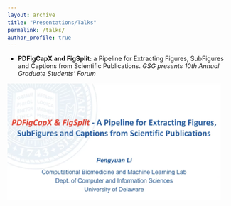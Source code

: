 ```yaml
---
layout: archive
title: "Presentations/Talks"
permalink: /talks/
author_profile: true
---
```


- **PDFigCapX and FigSplit:** a Pipeline for Extracting Figures, SubFigures and Captions from Scientific Publications. *GSG presents 10th Annual Graduate Students’ Forum*
<a href="https://capture.udel.edu/media/PDFigCapX+and+FigSplit+-+a+Pipeline+for+Extracting+Figures%2C+SubFigures+and+Captions+from+Scientific+Publications%2C+Pengyuan+Li/1_cnwdpx05">
  <img src="https://github.com/pengyuanli/pengyuanli.github.io/blob/master/images/talk1.png" alt="Watch the video" width="480" />
</a>


